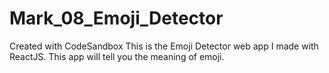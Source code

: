 # Mark_08_Emoji_Detector
Created with CodeSandbox
This is the Emoji Detector web app I made with ReactJS. This app will tell you the meaning of emoji.
